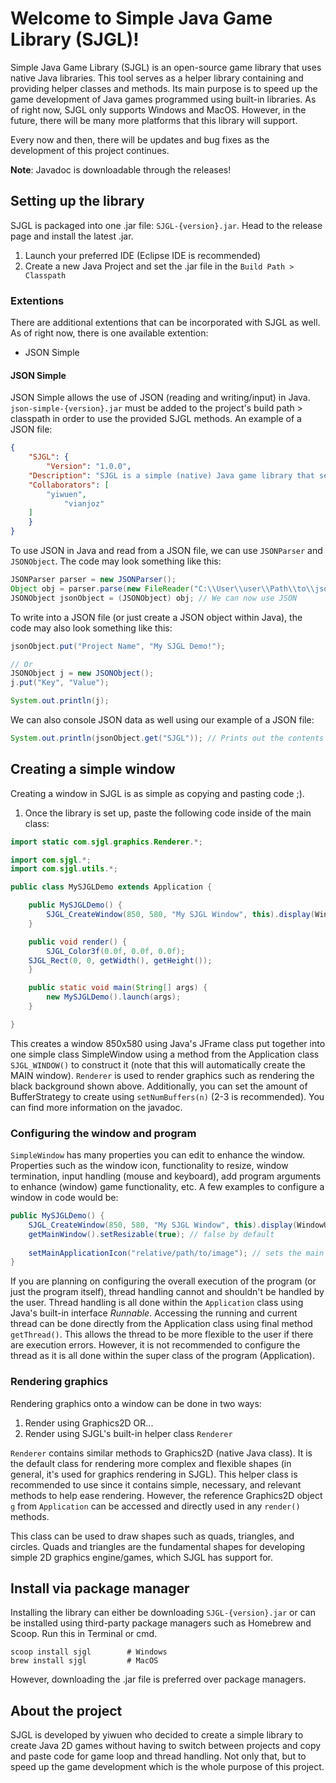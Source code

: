 # Welcome to Simple Java Game Library (SJGL)!

Simple Java Game Library (SJGL) is an open-source game library that uses native Java libraries. This tool serves as a helper library containing and providing helper classes and methods. Its main purpose is to speed up the game development of Java games programmed using built-in libraries. As of right now, SJGL only supports Windows and MacOS. However, in the future, there will be many more platforms that this library will support.

Every now and then, there will be updates and bug fixes as the development of this project continues.

**Note**: Javadoc is downloadable through the releases!

## Setting up the library
SJGL is packaged into one .jar file: ```SJGL-{version}.jar```. Head to the release page and install the latest .jar.
1. Launch your preferred IDE (Eclipse IDE is recommended)
2. Create a new Java Project and set the .jar file in the ```Build Path > Classpath```

### Extentions
There are additional extentions that can be incorporated with SJGL as well. As of right now, there is one available extention:
- JSON Simple

#### JSON Simple
JSON Simple allows the use of JSON (reading and writing/input) in Java. ```json-simple-{version}.jar``` must be added to the project's build path > classpath in order to use the provided SJGL methods. An example of a JSON file:

```json
{
    "SJGL": {
        "Version": "1.0.0",
	"Description": "SJGL is a simple (native) Java game library that serves as a tool to speed up game development.",
	"Collaborators": [
	    "yiwuen", 
            "vianjoz"
	]
    }
}
```

To use JSON in Java and read from a JSON file, we can use ```JSONParser``` and ```JSONObject```. The code may look something like this:

```java
JSONParser parser = new JSONParser();
Object obj = parser.parse(new FileReader("C:\\User\\user\\Path\\to\\json"));
JSONObject jsonObject = (JSONObject) obj; // We can now use JSON
```

To write into a JSON file (or just create a JSON object within Java), the code may also look something like this:

```java
jsonObject.put("Project Name", "My SJGL Demo!");

// Or
JSONObject j = new JSONObject();
j.put("Key", "Value");

System.out.println(j);
```

We can also console JSON data as well using our example of a JSON file:

```java
System.out.println(jsonObject.get("SJGL")); // Prints out the contents of this key
```

## Creating a simple window
Creating a window in SJGL is as simple as copying and pasting code ;).
1. Once the library is set up, paste the following code inside of the main class: 
```java
import static com.sjgl.graphics.Renderer.*;

import com.sjgl.*;
import com.sjgl.utils.*;

public class MySJGLDemo extends Application {

    public MySJGLDemo() {
        SJGL_CreateWindow(850, 580, "My SJGL Window", this).display(WindowUtils.TERMINATE_WINDOW, true, true);
    }

    public void render() {
        SJGL_Color3f(0.0f, 0.0f, 0.0f);
	SJGL_Rect(0, 0, getWidth(), getHeight());
    }

    public static void main(String[] args) {
        new MySJGLDemo().launch(args);
    }

}
```
This creates a window 850x580 using Java's JFrame class put together into one simple class SimpleWindow using a method from the Application class ```SJGL_WINDOW()``` to construct it (note that this will automatically create the MAIN window). ```Renderer``` is used to render graphics such as rendering the black background shown above. Additionally, you can set the amount of BufferStrategy to create using ```setNumBuffers(n)``` (2-3 is recommended). You can find more information on the javadoc.

### Configuring the window and program
```SimpleWindow``` has many properties you can edit to enhance the window. Properties such as the window icon, functionality to resize, window termination, input handling (mouse and keyboard), add program arguments to enhance (window) game functionality, etc. A few examples to configure a window in code would be:
```java
public MySJGLDemo() {
    SJGL_CreateWindow(850, 580, "My SJGL Window", this).display(WindowUtils.TERMINATE_WINDOW, true, true); // to access this window, getMainWindow()
    getMainWindow().setResizable(true); // false by default
    
    setMainApplicationIcon("relative/path/to/image"); // sets the main window's application icon
}
```
If you are planning on configuring the overall execution of the program (or just the program itself), thread handling cannot and shouldn't be handled by the user. Thread handling is all done within the ```Application``` class using Java's built-in interface *Runnable*. Accessing the running and current thread can be done directly from the Application class using final method ```getThread()```. This allows the thread to be more flexible to the user if there are execution errors. However, it is not recommended to configure the thread as it is all done within the super class of the program (Application).

### Rendering graphics
Rendering graphics onto a window can be done in two ways:
1. Render using Graphics2D OR...
2. Render using SJGL's built-in helper class ```Renderer```

```Renderer``` contains similar methods to Graphics2D (native Java class). It is the default class for rendering more complex and flexible shapes (in general, it's used for graphics rendering in SJGL). This helper class is recommended to use since it contains simple, necessary, and relevant methods to help ease rendering. However, the reference Graphics2D object ```g``` from ```Application``` can be accessed and directly used in any ```render()``` methods.

This class can be used to draw shapes such as quads, triangles, and circles. Quads and triangles are the fundamental shapes for developing simple 2D graphics engine/games, which SJGL has support for.

## Install via package manager
Installing the library can either be downloading ```SJGL-{version}.jar``` or can be installed using third-party package managers such as Homebrew and Scoop. Run this in Terminal or cmd.

```
scoop install sjgl        # Windows
brew install sjgl         # MacOS
```

However, downloading the .jar file is preferred over package managers.

## About the project
SJGL is developed by yiwuen who decided to create a simple library to create Java 2D games without having to switch between projects and copy and paste code for game loop and thread handling. Not only that, but to speed up the game development which is the whole purpose of this project.
